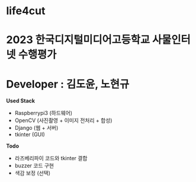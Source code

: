 # life4cut
# 2023 한국디지털미디어고등학교 사물인터넷 수행평가
# Developer : 김도윤, 노현규

**Used Stack**  
 - Raspberrypi3 (하드웨어)
 - OpenCV (사진촬영 + 이미지 전처리 + 합성)
 - Django (웹 + 서버)
 - tkinter (GUI)
  
**Todo**
 - 라즈베리파이 코드와 tkinter 결합
 - buzzer 코드 구현
 - 색감 보정 (선택)
